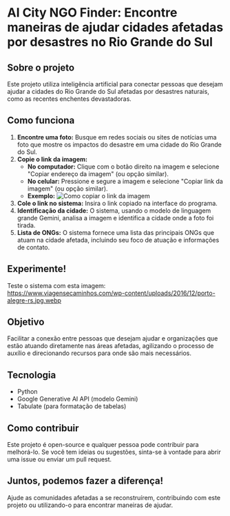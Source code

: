 # AI City NGO Finder: Encontre maneiras de ajudar cidades afetadas por desastres no Rio Grande do Sul

## Sobre o projeto

Este projeto utiliza inteligência artificial para conectar pessoas que desejam ajudar a cidades do Rio Grande do Sul afetadas por desastres naturais, como as recentes enchentes devastadoras. 

## Como funciona

1. **Encontre uma foto:** Busque em redes sociais ou sites de notícias uma foto que mostre os impactos do desastre em uma cidade do Rio Grande do Sul.
2. **Copie o link da imagem:** 
    * **No computador:** Clique com o botão direito na imagem e selecione "Copiar endereço da imagem" (ou opção similar).
    * **No celular:** Pressione e segure a imagem e selecione "Copiar link da imagem" (ou opção similar).
    * **Exemplo:** 
       ![Como copiar o link da imagem](https://drive.google.com/uc?id=1IB2_Exu9ujE3yBLzsjWAOv9dZX22VdjP)
3. **Cole o link no sistema:** Insira o link copiado na interface do programa.
4. **Identificação da cidade:** O sistema, usando o modelo de linguagem grande Gemini, analisa a imagem e identifica a cidade onde a foto foi tirada. 
5. **Lista de ONGs:** O sistema fornece uma lista das principais ONGs que atuam na cidade afetada, incluindo seu foco de atuação e informações de contato.

## Experimente!

Teste o sistema com esta imagem: https://www.viagensecaminhos.com/wp-content/uploads/2016/12/porto-alegre-rs.jpg.webp

## Objetivo

Facilitar a conexão entre pessoas que desejam ajudar e organizações que estão atuando diretamente nas áreas afetadas, agilizando o processo de auxílio e direcionando recursos para onde são mais necessários.

## Tecnologia

* Python
* Google Generative AI API (modelo Gemini)
* Tabulate (para formatação de tabelas)

## Como contribuir

Este projeto é open-source e qualquer pessoa pode contribuir para melhorá-lo. Se você tem ideias ou sugestões, sinta-se à vontade para abrir uma issue ou enviar um pull request.

## Juntos, podemos fazer a diferença!

Ajude as comunidades afetadas a se reconstruírem, contribuindo com este projeto ou utilizando-o para encontrar maneiras de ajudar.

